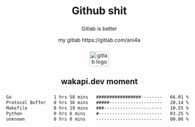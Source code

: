 <h1 align="center">Github shit</h1>

###

<p align="center">Gitlab is better</p>

<p align="center">my gitlab https://gitlab.com/ani4a</p>

###

<div align="center">
  <img src="https://cdn.jsdelivr.net/gh/devicons/devicon/icons/gitlab/gitlab-original.svg" height="40" width="52" alt="gitlab logo"  />
</div>

###

<h2 align="center">wakapi.dev moment</h2>

###

<!--START_SECTION:waka-->

```txt
Go                1 hrs 58 mins   #################--------   66.01 %
Protocol Buffer   0 hrs 36 mins   #####--------------------   20.14 %
Makefile          0 hrs 19 mins   ###----------------------   10.55 %
Python            0 hrs 6 mins    #------------------------   03.25 %
unknown           0 hrs 0 mins    -------------------------   00.06 %
```

<!--END_SECTION:waka-->

###

